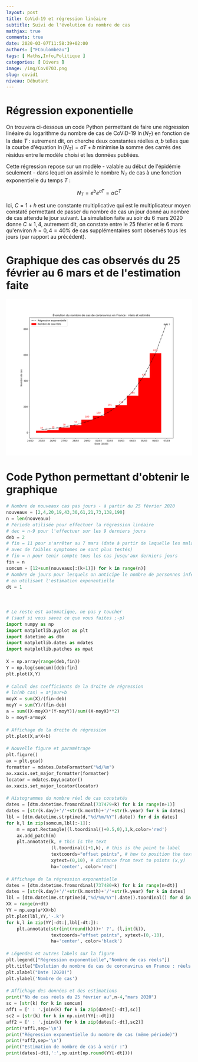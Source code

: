 ```yaml
---
layout: post
title: CoVid-19 et régression linéaire
subtitle: Suivi de l'évolution du nombre de cas
mathjax: true
comments: true
date: 2020-03-07T11:58:39+02:00
authors: ["FCoulombeau"]
tags: [ Maths,Info,Politique ]
categories: [ Divers ]
image: /img/Cov0703.png
slug: covid1
niveau: Débutant
---
```


# Régression exponentielle

On trouvera ci-dessous un code Python permettant de faire une régression linéaire du logarithme du nombre de cas de CoViD-19 $\ln(N_T)$ en fonction de la date $T$ : autrement dit, on cherche deux constantes réelles $a,b$ telles que la courbe d'équation $\ln(N_T)=aT+b$ minimise la somme des carrés des résidus entre le modèle choisi et les données publiées.

Cette régression repose sur un modèle - valable au début de l'épidémie seulement - dans lequel on assimile le nombre $N_T$ de cas à une fonction exponentielle du temps $T$ :

$$N_T=e^be^{aT}=\alpha C^T$$

Ici, $C=1+h$ est une constante multiplicative qui est le multiplicateur moyen constaté permettant de passer du nombre de cas un jour donné au nombre de cas attendu le jour suivant. La simulation faite au soir du 6 mars 2020 donne $C\approx 1,4$, autrement dit, on constate entre le 25 février et le 6 mars qu'environ $h=0,4=40\%$ de cas supplémentaires sont observés tous les jours (par rapport au précédent).

# Graphique des cas observés du 25 février au 6 mars et de l'estimation faite

![CoViD-19, évolution du nombre de cas](/img/Cov0703.png)

# Code Python permettant d'obtenir le graphique

```python
# Nombre de nouveaux cas pas jours - à partir du 25 février 2020
nouveaux = [2,4,20,19,43,30,61,21,73,138,190]
n = len(nouveaux)
# Période utilisée pour effectuer la régression linéaire
# dec = n-9 pour l'effectuer sur les 9 derniers jours
deb = 2
# fin = 11 pour s'arrêter au 7 mars (date à partir de laquelle les malades
# avec de faibles symptomes ne sont plus testés)
# fin = n pour tenir compte tous les cas jusqu'aux derniers jours
fin = n
somcum = [12+sum(nouveaux[:(k+1)]) for k in range(n)]
# Nombre de jours pour lesquels on anticipe le nombre de personnes infectées
# en utilisant l'estimation exponentielle
dt = 1



# Le reste est automatique, ne pas y toucher
# (sauf si vous savez ce que vous faites ;-p)
import numpy as np
import matplotlib.pyplot as plt
import datetime as dtm
import matplotlib.dates as mdates
import matplotlib.patches as mpat

X = np.array(range(deb,fin))
Y = np.log(somcum)[deb:fin]
plt.plot(X,Y)

# Calcul des coefficients de la droite de régression
# ln(nb cas) = a*jour+b
moyX = sum(X)/(fin-deb)
moyY = sum(Y)/(fin-deb)
a = sum((X-moyX)*(Y-moyY))/sum((X-moyX)**2)
b = moyY-a*moyX

# Affichage de la droite de régression
plt.plot(X,a*X+b)

# Nouvelle figure et paramétrage
plt.figure()
ax = plt.gca()
formatter = mdates.DateFormatter("%d/%m")
ax.xaxis.set_major_formatter(formatter)
locator = mdates.DayLocator()
ax.xaxis.set_major_locator(locator)

# Histogrammes du nombre réel de cas constatés
dates = [dtm.datetime.fromordinal(737479+k) for k in range(n+1)]
dates = [str(k.day)+'/'+str(k.month)+'/'+str(k.year) for k in dates]
lbl = [dtm.datetime.strptime(d,"%d/%m/%Y").date() for d in dates]
for k,l in zip(somcum,lbl[:-1]):
    m = mpat.Rectangle((l.toordinal()+0.5,0),1,k,color='red')
    ax.add_patch(m)
    plt.annotate(k, # this is the text
                 (l.toordinal()+1,k), # this is the point to label
                 textcoords="offset points", # how to position the text
                 xytext=(0,10), # distance from text to points (x,y)
                 ha='center', color='red')

# Affichage de la régression exponentielle
dates = [dtm.datetime.fromordinal(737480+k) for k in range(n+dt)]
dates = [str(k.day)+'/'+str(k.month)+'/'+str(k.year) for k in dates]
lbl = [dtm.datetime.strptime(d,"%d/%m/%Y").date().toordinal() for d in dates]
XX = range(n+dt)
YY = np.exp(a*XX+b)
plt.plot(lbl,YY,'-.k')
for k,l in zip(YY[-dt:],lbl[-dt:]):
    plt.annotate(str(int(round(k)))+' ?', (l,int(k)),
                 textcoords="offset points", xytext=(0,-10),
                 ha='center', color='black')

# Légendes et autres labels sur la figure
plt.legend(["Régression exponentielle","Nombre de cas réels"])
plt.title("Évolution du nombre de cas de coronavirus en France : réels et estimés")
plt.xlabel("Date (2020)")
plt.ylabel('Nombre de cas')

# Affichage des données et des estimations
print("Nb de cas réels du 25 février au",n-4,"mars 2020")
sc = [str(k) for k in somcum]
aff1 = [' : '.join(k) for k in zip(dates[:-dt],sc)]
sc2 = [str(k) for k in np.uint(YY[:-dt])]
aff2 = [' : '.join(k) for k in zip(dates[:-dt],sc2)]
print(*aff1,sep='\n')
print("Régression exponentielle du nombre de cas (même période)")
print(*aff2,sep='\n')
print("Estimation de nombre de cas à venir :")
print(dates[-dt],':',np.uint(np.round(YY[-dt])))
```